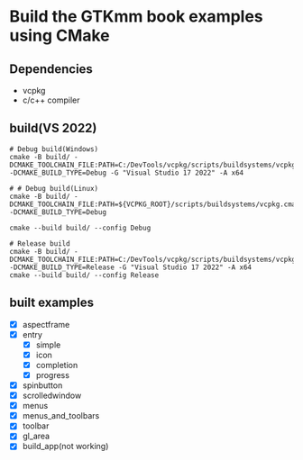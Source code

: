 # Build the GTKmm book examples using CMake

## Dependencies

- vcpkg
- c/c++ compiler

## build(VS 2022)

```[]
# Debug build(Windows)
cmake -B build/ -DCMAKE_TOOLCHAIN_FILE:PATH=C:/DevTools/vcpkg/scripts/buildsystems/vcpkg.cmake -DCMAKE_BUILD_TYPE=Debug -G "Visual Studio 17 2022" -A x64

# # Debug build(Linux)
cmake -B build/ -DCMAKE_TOOLCHAIN_FILE:PATH=${VCPKG_ROOT}/scripts/buildsystems/vcpkg.cmake -DCMAKE_BUILD_TYPE=Debug

cmake --build build/ --config Debug

# Release build
cmake -B build/ -DCMAKE_TOOLCHAIN_FILE:PATH=C:/DevTools/vcpkg/scripts/buildsystems/vcpkg.cmake -DCMAKE_BUILD_TYPE=Release -G "Visual Studio 17 2022" -A x64
cmake --build build/ --config Release
```

## built examples

- [x] aspectframe
- [x] entry
  - [x] simple
  - [x] icon
  - [x] completion
  - [x] progress
- [x] spinbutton
- [x] scrolledwindow
- [x] menus
- [x] menus_and_toolbars
- [x] toolbar
- [x] gl_area
- [x] build_app(not working)